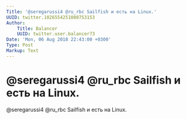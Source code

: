 ```yaml
---
Title: '@seregarussi4 @ru_rbc Sailfish и есть на Linux.'
UUID: twitter.1026554251080753153
Author:
    Title: Balancer
    UUID: twitter.user.balancer73
Date: 'Mon, 06 Aug 2018 22:43:00 +0300'
Type: Post
Markup: Text
---
```


# @seregarussi4 @ru_rbc Sailfish и есть на Linux.

@seregarussi4 @ru_rbc Sailfish и есть на Linux.